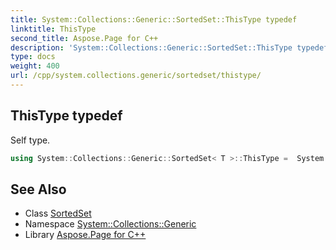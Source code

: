 ```yaml
---
title: System::Collections::Generic::SortedSet::ThisType typedef
linktitle: ThisType
second_title: Aspose.Page for C++
description: 'System::Collections::Generic::SortedSet::ThisType typedef. Self type in C++.'
type: docs
weight: 400
url: /cpp/system.collections.generic/sortedset/thistype/
---
```

## ThisType typedef


Self type.

```cpp
using System::Collections::Generic::SortedSet< T >::ThisType =  System::Collections::Generic::SortedSet<T>
```

## See Also

* Class [SortedSet](../)
* Namespace [System::Collections::Generic](../../)
* Library [Aspose.Page for C++](../../../)
